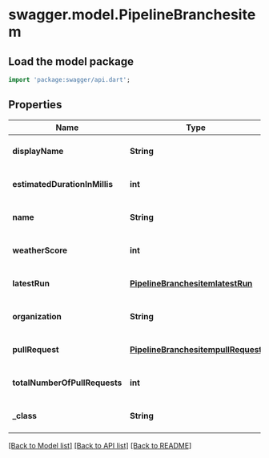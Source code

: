 # swagger.model.PipelineBranchesitem

## Load the model package
```dart
import 'package:swagger/api.dart';
```

## Properties
Name | Type | Description | Notes
------------ | ------------- | ------------- | -------------
**displayName** | **String** |  | [optional] [default to null]
**estimatedDurationInMillis** | **int** |  | [optional] [default to null]
**name** | **String** |  | [optional] [default to null]
**weatherScore** | **int** |  | [optional] [default to null]
**latestRun** | [**PipelineBranchesitemlatestRun**](PipelineBranchesitemlatestRun.md) |  | [optional] [default to null]
**organization** | **String** |  | [optional] [default to null]
**pullRequest** | [**PipelineBranchesitempullRequest**](PipelineBranchesitempullRequest.md) |  | [optional] [default to null]
**totalNumberOfPullRequests** | **int** |  | [optional] [default to null]
**_class** | **String** |  | [optional] [default to null]

[[Back to Model list]](../README.md#documentation-for-models) [[Back to API list]](../README.md#documentation-for-api-endpoints) [[Back to README]](../README.md)


